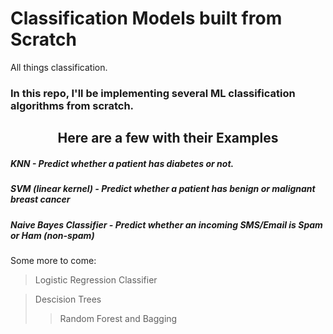 # Classification Models built from Scratch
All things classification. 
### In this repo, I'll be implementing several ML classification algorithms from scratch.
## <center>Here are a few with their Examples</center>
##### KNN - Predict whether a patient has diabetes or not.
##### SVM (linear kernel) - Predict whether a patient has benign or malignant breast cancer
##### Naive Bayes Classifier - Predict whether an incoming SMS/Email is Spam or Ham (non-spam)

Some more to come:
> Logistic Regression Classifier


> Descision Trees
> > Random Forest and Bagging
